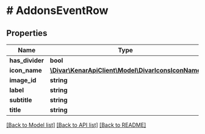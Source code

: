 # # AddonsEventRow

## Properties

Name | Type | Description | Notes
------------ | ------------- | ------------- | -------------
**has_divider** | **bool** |  | [optional]
**icon_name** | [**\Divar\KenarApiClient\Model\DivarIconsIconName**](DivarIconsIconName.md) |  | [optional]
**image_id** | **string** |  | [optional]
**label** | **string** |  | [optional]
**subtitle** | **string** |  | [optional]
**title** | **string** |  | [optional]

[[Back to Model list]](../../README.md#models) [[Back to API list]](../../README.md#endpoints) [[Back to README]](../../README.md)
